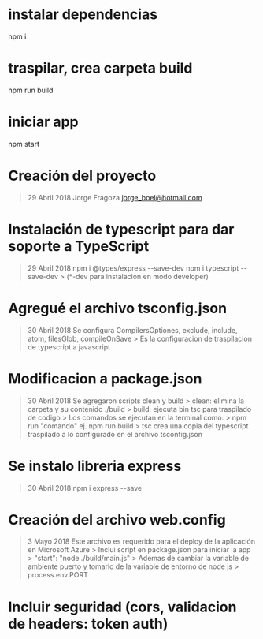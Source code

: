 # instalar dependencias
npm i

# traspilar, crea carpeta build
npm run build

# iniciar app
npm start



# Creación del proyecto
> 29 Abril 2018
Jorge Fragoza
jorge_boel@hotmail.com

# Instalación de typescript para dar soporte a TypeScript
> 29 Abril 2018
> npm i @types/express --save-dev
> npm i typescript --save-dev
    > (*-dev para instalacion en modo developer)

# Agregué el archivo tsconfig.json
> 30 Abril 2018 
> Se configura CompilersOptiones, exclude, include, atom, filesGlob, compileOnSave
    > Es la configuracion de traspilacion de typescript a javascript

# Modificacion a package.json
> 30 Abril 2018
> Se agregaron scripts clean y build
    > clean: elimina la carpeta y su contenido ./build
    > build: ejecuta bin tsc para traspilado de codigo
        > Los comandos se ejecutan en la terminal como:
            > npm run "comando" ej. npm run build
        > tsc crea una copia del typescript traspilado a lo configurado en el archivo tsconfig.json

# Se instalo libreria express
> 30 Abril 2018
> npm i express --save

# Creación del archivo web.config
> 3 Mayo 2018
> Este archivo es requerido para el deploy de la aplicación en Microsoft Azure
    > Inclui script en package.json para iniciar la app
        > "start": "node ./build/main.js"
    > Ademas de cambiar la variable de ambiente puerto y tomarlo de la variable de entorno de node js
        > process.env.PORT

# Incluir seguridad (cors, validacion de headers: token auth)
